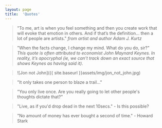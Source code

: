 ```yaml
---
layout: page
title:  'Quotes'
---
```


> "To me, art is when you feel something and then you create work that will evoke that emotion in others. And if that’s the definition… then a lot of people are artists."
*from artist and author Adam J. Kurtz*

>"When the facts change, I change my mind. What do you do, sir?"
*This quote is often attributed to economist John Maynard Keynes. In reality, it’s apocryphal (ie, we can’t track down an exact source that shows Keynes as having said it).*

> ![Jon not John]({{ site.baseurl }}assets/img/jon_not_john.jpg)

> "It only takes one person to blaze a trail..."

> "You only live once. Are you really going to let other people's thoughts dictate that?"

> "Live, as if you'd drop dead in the next 10secs." - Is this possible?

> "No amount of money has ever bought a second of time." - Howard Stark
